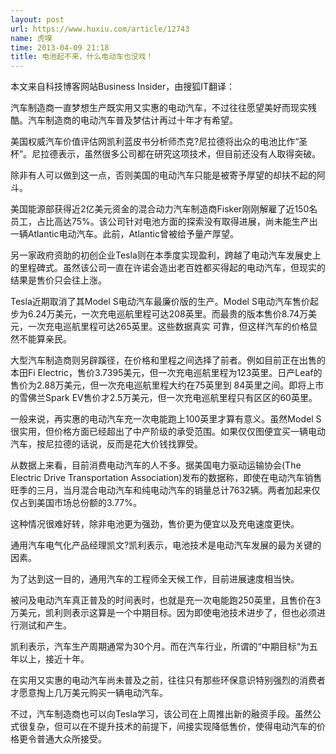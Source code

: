 ```yaml
---
layout: post
url: https://www.huxiu.com/article/12743
name: 虎嗅
time: 2013-04-09 21:18
title: 电池起不来，什么电动车也没戏！
---
```

本文来自科技博客网站Business Insider，由搜狐IT翻译：

汽车制造商一直梦想生产既实用又实惠的电动汽车，不过往往愿望美好而现实残酷。汽车制造商的电动汽车普及梦估计再过十年才有希望。

美国权威汽车价值评估网凯利蓝皮书分析师杰克?尼拉德将出众的电池比作“圣杯”。尼拉德表示，虽然很多公司都在研究这项技术，但目前还没有人取得突破。

除非有人可以做到这一点，否则美国的电动汽车只能是被寄予厚望的却扶不起的阿斗。

美国能源部获得近2亿美元资金的混合动力汽车制造商Fisker刚刚解雇了近150名员工，占比高达75%。该公司针对电池方面的探索没有取得进展，尚未能生产出一辆Atlantic电动汽车。此前，Atlantic曾被给予量产厚望。

另一家政府资助的初创企业Tesla则在本季度实现盈利，跨越了电动汽车发展史上的里程碑式。虽然该公司一直在许诺会造出老百姓都买得起的电动汽车，但现实的结果是售价只会往上涨。

Tesla近期取消了其Model S电动汽车最廉价版的生产。Model S电动汽车售价起步为6.24万美元，一次充电巡航里程可达208英里。而最贵的版本售价8.74万美元，一次充电巡航里程可达265英里。这些数据真实 可靠，但这样汽车的价格显然不能算亲民。

大型汽车制造商则另辟蹊径，在价格和里程之间选择了前者。例如目前正在出售的本田Fi Electric，售价3.7395美元，但一次充电巡航里程为123英里。日产Leaf的售价为2.88万美元，但一次充电巡航里程大约在75英里到 84英里之间。即将上市的雪佛兰Spark EV售价才2.5万美元，但一次充电巡航里程只有区区的60英里。

一般来说，再实惠的电动汽车充一次电能跑上100英里才算有意义。虽然Model S很实用，但价格方面已经超出了中产阶级的承受范围。如果仅仅图便宜买一辆电动汽车，按尼拉德的话说，反而是花大价钱找罪受。

从数据上来看，目前消费电动汽车的人不多。据美国电力驱动运输协会(The Electric Drive Transportation Association)发布的数据称，即使在电动汽车销售旺季的三月，当月混合电动汽车和纯电动汽车的销量总计7632辆。两者加起来仅仅占到美国市场总份额的3.77%。

这种情况很难好转，除非电池更为强劲，售价更为便宜以及充电速度更快。

通用汽车电气化产品经理凯文?凯利表示，电池技术是电动汽车发展的最为关键的因素。

为了达到这一目的，通用汽车的工程师全天候工作，目前进展速度相当快。

被问及电动汽车真正普及的时间表时，也就是充一次电能跑250英里，且售价在3万美元，凯利则表示这算是一个中期目标。因为即使电池技术进步了，但也必须进行测试和产生。

凯利表示，汽车生产周期通常为30个月。而在汽车行业，所谓的“中期目标“为五年以上，接近十年。

在实用又实惠的电动汽车尚未普及之前，往往只有那些环保意识特别强烈的消费者才愿意掏上几万美元购买一辆电动汽车。

不过，汽车制造商也可以向Tesla学习，该公司在上周推出新的融资手段。虽然公式很复杂，但可以在不提升技术的前提下，间接实现降低售价，使得电动汽车的价格更令普通大众所接受。

